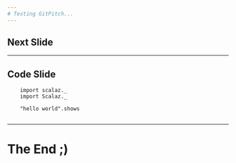 ```yaml
---
# Testing GitPitch...
---
```

## Next Slide
---
## Code Slide
```    
	import scalaz._
	import Scalaz._
    
    "hello world".shows
 
```    
---
# The End ;)
